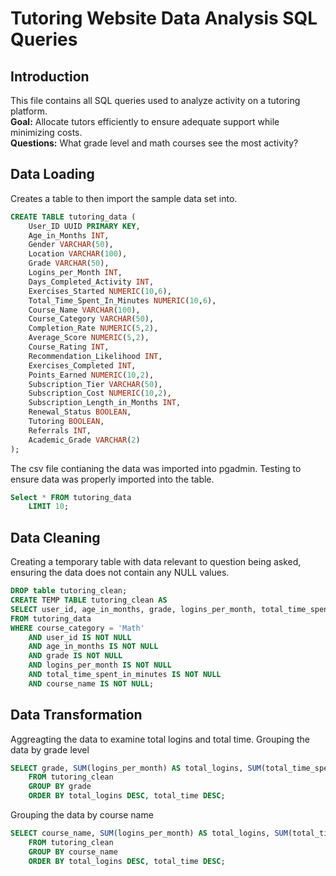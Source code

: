 # Tutoring Website Data Analysis SQL Queries

## Introduction
This file contains all SQL queries used to analyze activity on a tutoring platform.     
**Goal:** Allocate tutors efficiently to ensure adequate support while minimizing costs.   
**Questions:** What grade level and math courses see the most activity?

## Data Loading 
Creates a table to then import the sample data set into.
```sql
CREATE TABLE tutoring_data (
    User_ID UUID PRIMARY KEY,
    Age_in_Months INT,
    Gender VARCHAR(50),
    Location VARCHAR(100),
    Grade VARCHAR(50),
    Logins_per_Month INT,
    Days_Completed_Activity INT,
    Exercises_Started NUMERIC(10,6),
    Total_Time_Spent_In_Minutes NUMERIC(10,6),
    Course_Name VARCHAR(100),
    Course_Category VARCHAR(50),
    Completion_Rate NUMERIC(5,2),
    Average_Score NUMERIC(5,2),
    Course_Rating INT,
    Recommendation_Likelihood INT,
    Exercises_Completed INT,
    Points_Earned NUMERIC(10,2),
    Subscription_Tier VARCHAR(50),
    Subscription_Cost NUMERIC(10,2),
    Subscription_Length_in_Months INT,
    Renewal_Status BOOLEAN,
    Tutoring BOOLEAN,
    Referrals INT,
    Academic_Grade VARCHAR(2)
);
```
The csv file contianing the data was imported into pgadmin.
Testing to ensure data was properly imported into the table.
```sql
Select * FROM tutoring_data
    LIMIT 10;
```

## Data Cleaning
Creating a temporary table with data relevant to question being asked, ensuring the data does not contain any NULL values. 
```sql
DROP table tutoring_clean;
CREATE TEMP TABLE tutoring_clean AS
SELECT user_id, age_in_months, grade, logins_per_month, total_time_spent_in_minutes, course_name 
FROM tutoring_data 
WHERE course_category = 'Math'
	AND user_id IS NOT NULL
	AND age_in_months IS NOT NULL
	AND grade IS NOT NULL
	AND logins_per_month IS NOT NULL
    AND total_time_spent_in_minutes IS NOT NULL 
	AND course_name IS NOT NULL;
```
## Data Transformation
Aggreagting the data to examine total logins and total time.
Grouping the data by grade level
```sql
SELECT grade, SUM(logins_per_month) AS total_logins, SUM(total_time_spent_in_minutes) AS total_time
	FROM tutoring_clean 
	GROUP BY grade
	ORDER BY total_logins DESC, total_time DESC;
```
Grouping the data by course name
```sql 
SELECT course_name, SUM(logins_per_month) AS total_logins, SUM(total_time_spent_in_minutes) AS total_time
	FROM tutoring_clean 
	GROUP BY course_name
	ORDER BY total_logins DESC, total_time DESC;
```

